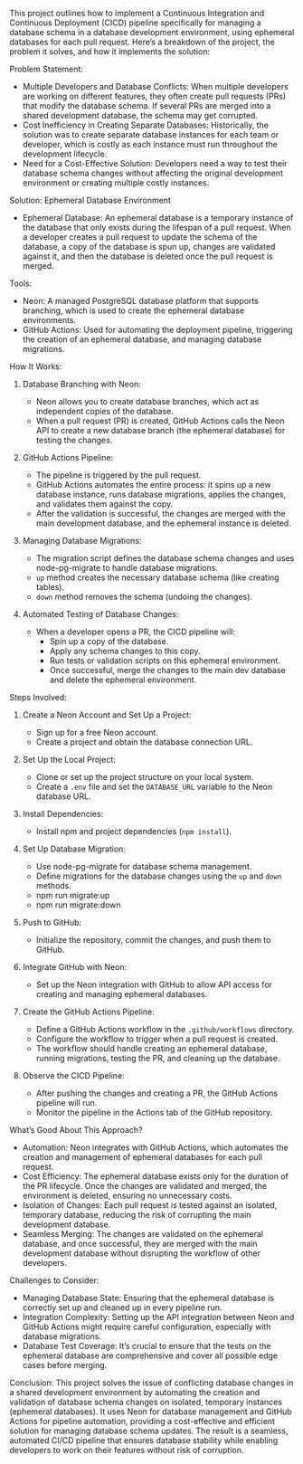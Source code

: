 This project outlines how to implement a Continuous Integration and Continuous Deployment (CICD) pipeline specifically for managing a database schema in a database development environment, using ephemeral databases for each pull request. Here’s a breakdown of the project, the problem it solves, and how it implements the solution:

Problem Statement:
- Multiple Developers and Database Conflicts: When multiple developers are working on different features, they often create pull requests (PRs) that modify the database schema. If several PRs are merged into a shared development database, the schema may get corrupted.
- Cost Inefficiency in Creating Separate Databases: Historically, the solution was to create separate database instances for each team or developer, which is costly as each instance must run throughout the development lifecycle.
- Need for a Cost-Effective Solution: Developers need a way to test their database schema changes without affecting the original development environment or creating multiple costly instances.

Solution: Ephemeral Database Environment
- Ephemeral Database: An ephemeral database is a temporary instance of the database that only exists during the lifespan of a pull request. When a developer creates a pull request to update the schema of the database, a copy of the database is spun up, changes are validated against it, and then the database is deleted once the pull request is merged.

Tools:
- Neon: A managed PostgreSQL database platform that supports branching, which is used to create the ephemeral database environments.
- GitHub Actions: Used for automating the deployment pipeline, triggering the creation of an ephemeral database, and managing database migrations.

How It Works:
1. Database Branching with Neon:
   - Neon allows you to create database branches, which act as independent copies of the database.
   - When a pull request (PR) is created, GitHub Actions calls the Neon API to create a new database branch (the ephemeral database) for testing the changes.

2. GitHub Actions Pipeline:
   - The pipeline is triggered by the pull request.
   - GitHub Actions automates the entire process: it spins up a new database instance, runs database migrations, applies the changes, and validates them against the copy.
   - After the validation is successful, the changes are merged with the main development database, and the ephemeral instance is deleted.

3. Managing Database Migrations:
   - The migration script defines the database schema changes and uses node-pg-migrate to handle database migrations.
   - `up` method creates the necessary database schema (like creating tables).
   - `down` method removes the schema (undoing the changes).

4. Automated Testing of Database Changes:
   - When a developer opens a PR, the CICD pipeline will:
     - Spin up a copy of the database.
     - Apply any schema changes to this copy.
     - Run tests or validation scripts on this ephemeral environment.
     - Once successful, merge the changes to the main dev database and delete the ephemeral environment.

Steps Involved:

1. Create a Neon Account and Set Up a Project:
   - Sign up for a free Neon account.
   - Create a project and obtain the database connection URL.

2. Set Up the Local Project:
   - Clone or set up the project structure on your local system.
   - Create a `.env` file and set the `DATABASE_URL` variable to the Neon database URL.

3. Install Dependencies:
   - Install npm and project dependencies (`npm install`).

4. Set Up Database Migration:
   - Use node-pg-migrate for database schema management.
   - Define migrations for the database changes using the `up` and `down` methods.
   - npm run migrate:up
   - npm run migrate:down

5. Push to GitHub:
   - Initialize the repository, commit the changes, and push them to GitHub.

6. Integrate GitHub with Neon:
   - Set up the Neon integration with GitHub to allow API access for creating and managing ephemeral databases.

7. Create the GitHub Actions Pipeline:
   - Define a GitHub Actions workflow in the `.github/workflows` directory.
   - Configure the workflow to trigger when a pull request is created.
   - The workflow should handle creating an ephemeral database, running migrations, testing the PR, and cleaning up the database.

8. Observe the CICD Pipeline:
   - After pushing the changes and creating a PR, the GitHub Actions pipeline will run.
   - Monitor the pipeline in the Actions tab of the GitHub repository.

What’s Good About This Approach?
- Automation: Neon integrates with GitHub Actions, which automates the creation and management of ephemeral databases for each pull request.
- Cost Efficiency: The ephemeral database exists only for the duration of the PR lifecycle. Once the changes are validated and merged, the environment is deleted, ensuring no unnecessary costs.
- Isolation of Changes: Each pull request is tested against an isolated, temporary database, reducing the risk of corrupting the main development database.
- Seamless Merging: The changes are validated on the ephemeral database, and once successful, they are merged with the main development database without disrupting the workflow of other developers.

Challenges to Consider:
- Managing Database State: Ensuring that the ephemeral database is correctly set up and cleaned up in every pipeline run.
- Integration Complexity: Setting up the API integration between Neon and GitHub Actions might require careful configuration, especially with database migrations.
- Database Test Coverage: It’s crucial to ensure that the tests on the ephemeral database are comprehensive and cover all possible edge cases before merging.

Conclusion:
This project solves the issue of conflicting database changes in a shared development environment by automating the creation and validation of database schema changes on isolated, temporary instances (ephemeral databases). It uses Neon for database management and GitHub Actions for pipeline automation, providing a cost-effective and efficient solution for managing database schema updates. The result is a seamless, automated CI/CD pipeline that ensures database stability while enabling developers to work on their features without risk of corruption.
